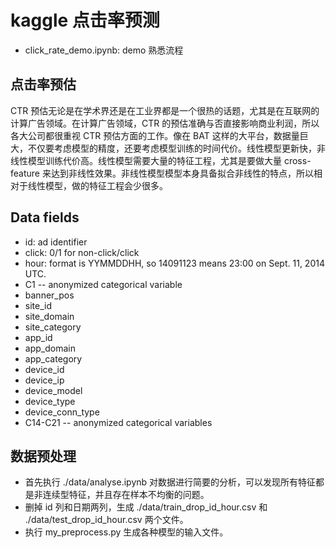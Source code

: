 # kaggle 点击率预测

- click_rate_demo.ipynb: demo 熟悉流程


## 点击率预估
CTR 预估无论是在学术界还是在工业界都是一个很热的话题，尤其是在互联网的计算广告领域。在计算广告领域，CTR 的预估准确与否直接影响商业利润，所以各大公司都很重视 CTR 预估方面的工作。像在 BAT 这样的大平台，数据量巨大，不仅要考虑模型的精度，还要考虑模型训练的时间代价。线性模型更新快，非线性模型训练代价高。线性模型需要大量的特征工程，尤其是要做大量 cross-feature 来达到非线性效果。非线性模型模型本身具备拟合非线性的特点，所以相对于线性模型，做的特征工程会少很多。

## Data fields
- id: ad identifier
- click: 0/1 for non-click/click
- hour: format is YYMMDDHH, so 14091123 means 23:00 on Sept. 11, 2014 UTC.
- C1 -- anonymized categorical variable
- banner_pos
- site_id
- site_domain
- site_category
- app_id
- app_domain
- app_category
- device_id
- device_ip
- device_model
- device_type
- device_conn_type
- C14-C21 -- anonymized categorical variables

## 数据预处理
- 首先执行 ./data/analyse.ipynb 对数据进行简要的分析，可以发现所有特征都是非连续型特征，并且存在样本不均衡的问题。
- 删掉 id 列和日期两列，生成 ./data/train_drop_id_hour.csv 和 ./data/test_drop_id_hour.csv 两个文件。
- 执行 my_preprocess.py 生成各种模型的输入文件。


